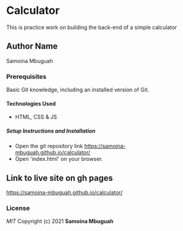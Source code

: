 # Calculator
This is practice work on building the back-end of a simple calculator 
## Author Name
Samoina Mbuguah
### Prerequisites
Basic Git knowledge, including an installed version of Git.
#### Technologies Used
- HTML, CSS & JS
##### Setup Instructions and Installation
- Open the git repository link https://samoina-mbuguah.github.io/calculator/
- Open 'index.html' on your browser.
## Link to live site on gh pages
https://samoina-mbuguah.github.io/calculator/
### License
*MIT*
Copyright (c) 2021 **Samoina Mbuguah**